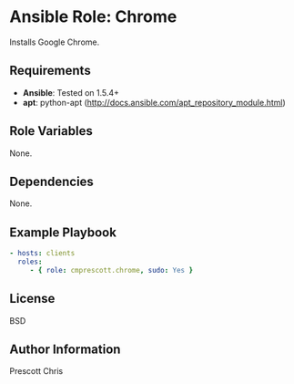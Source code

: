 Ansible Role: Chrome
=========

Installs Google Chrome. 

Requirements
------------

- **Ansible**: Tested on 1.5.4+
- **apt**: python-apt (http://docs.ansible.com/apt_repository_module.html)

Role Variables
--------------

None.

Dependencies
------------

None.

Example Playbook
----------------

```yaml
- hosts: clients
  roles:
     - { role: cmprescott.chrome, sudo: Yes }
```

License
-------

BSD

Author Information
------------------

Prescott Chris